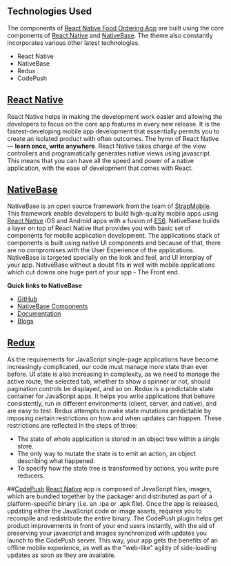 ## Technologies Used

The components of [React Native Food Ordering App](http://market.nativebase.io/view/react-native-swiggy-app-theme) are built using the core components of [React Native](https://github.com/facebook/react-native) and [NativeBase](http://nativebase.io/).
The theme also constantly incorporates various other latest technologies.

* React Native
* NativeBase
* Redux
* CodePush


## [React Native](https://github.com/facebook/react-native)
React Native helps in making the development work easier and allowing the developers to focus on the core app features in every new release. It is the fastest-developing mobile app development that essentially permits you to create an isolated product with often outcomes.
The hymn of React Native — **learn once, write anywhere**.
React Native takes charge of the view controllers and programatically generates native views using javascript. This means that you can have all the speed and power of a native application, with the ease of development that comes with React.


## [NativeBase](http://nativebase.io/)
NativeBase is an open source framework from the team of [StrapMobile](https://strapmobile.com/).
This framework enable developers to build high-quality mobile apps using [React Native](https://github.com/facebook/react-native) iOS and Android apps with a fusion of [ES6](https://github.com/lukehoban/es6features). NativeBase builds a layer on top of React Native that provides you with basic set of components for mobile application development. The applications stack of components is built using native UI components and because of that, there are no compromises with the User Experience of the applications. NativeBase is targeted specially on the look and feel, and UI interplay of your app.
NativeBase without a doubt fits in well with mobile applications which cut downs one huge part of your app - The Front end.

**Quick links to NativeBase**
* [GitHub](https://github.com/GeekyAnts/NativeBase)
* [NativeBase Components](http://nativebase.io/docs/v2.0.0/components#)
* [Documentation](http://nativebase.io/docs/v2.0.0/)
* [Blogs](https://blog.nativebase.io/)

## [Redux](http://redux.js.org/)
As the requirements for JavaScript single-page applications have become increasingly complicated, our code must manage more state than ever before. UI state is also increasing in complexity, as we need to manage the active route, the selected tab, whether to show a spinner or not, should pagination controls be displayed, and so on.
Redux is a predictable state container for JavaScript apps. It helps you write applications that behave consistently, run in different environments (client, server, and native), and are easy to test.
Redux attempts to make state mutations predictable by imposing certain restrictions on how and when updates can happen. These restrictions are reflected in the steps of three:
  * The state of whole application is stored in an object tree within a single store.
  * The only way to mutate the state is to emit an action, an object describing what happened.
  * To specify how the state tree is transformed by actions, you write pure reducers.

##[CodePush](https://github.com/Microsoft/react-native-code-push)
[React Native](https://github.com/facebook/react-native) app is composed of JavaScript files, images, which are bundled together by the packager and distributed as part of a platform-specific binary (i.e. an .ipa or .apk file). Once the app is released, updating either the JavaScript code or image assets, requires you to recompile and redistribute the entire binary.
The CodePush plugin helps get product improvements in front of your end users instantly, with the aid of preserving your javascript and images synchronized with updates you launch to the CodePush server. This way, your app gets the benefits of an offline mobile experience, as well as the "web-like" agility of side-loading updates as soon as they are available.
